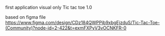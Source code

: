 first application
visual only
Tic tac toe 1.0

based on figma file
https://www.figma.com/design/CDz184QWPPjb9xbgEjzduS/Tic-Tac-Toe-(Community)?node-id=2-422&t=exmFXPyV3vOCNKFR-0